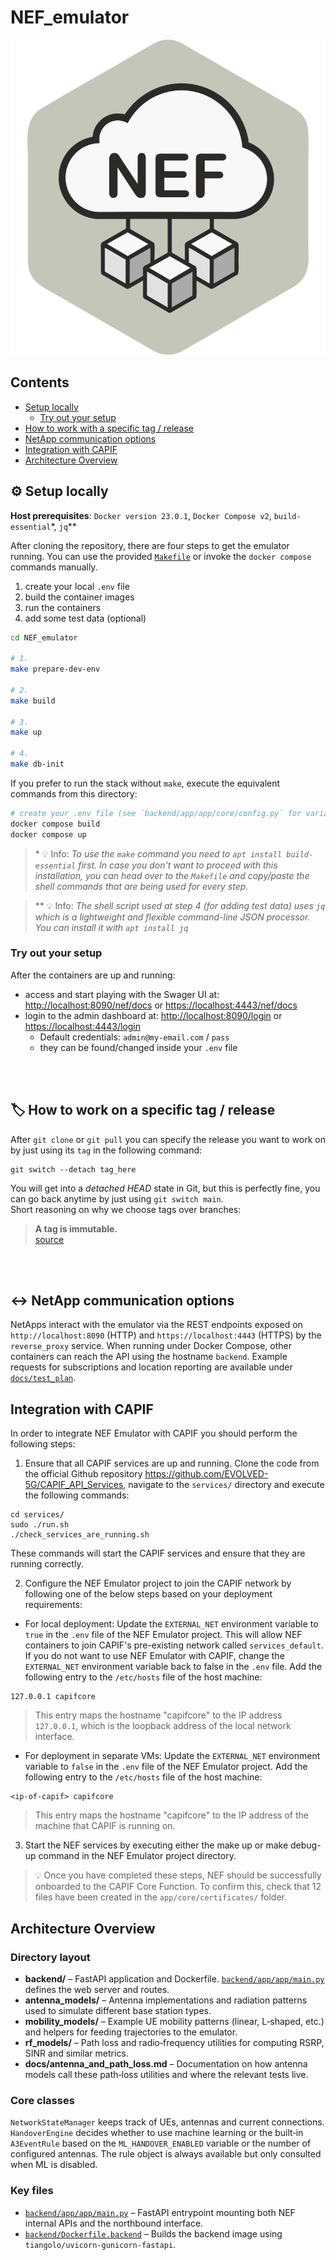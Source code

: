 # NEF_emulator


<p align="center">
  <img src="./backend/app/app/static/NEF_logo_400x400_light.svg" />
</p>

## Contents

- [Setup locally](#-setup-locally)
  - [Try out your setup](#try-out-your-setup)
- [How to work with a specific tag / release](#%EF%B8%8F-how-to-work-on-a-specific-tag--release)
- [NetApp communication options](#%EF%B8%8F-netapp-communication-options)
- [Integration with CAPIF](#integration-with-capif)
- [Architecture Overview](#architecture-overview)

## ⚙ Setup locally

**Host prerequisites**: `Docker version 23.0.1`, `Docker Compose v2`, `build-essential`\*, `jq`\*\*

After cloning the repository, there are four steps to get the emulator running.
You can use the provided [`Makefile`](Makefile) or invoke the `docker compose`
commands manually.

1. create your local `.env` file
2. build the container images
3. run the containers
4. add some test data (optional)

```bash
cd NEF_emulator

# 1.
make prepare-dev-env

# 2.
make build

# 3.
make up

# 4.
make db-init
```

If you prefer to run the stack without `make`, execute the equivalent commands
from this directory:

```bash
# create your .env file (see `backend/app/app/core/config.py` for variables)
docker compose build
docker compose up
```

>\* 💡 Info: *To use the `make` command you need to `apt install build-essential` first. In case you don't want to proceed with this installation, you can head over to the `Makefile` and copy/paste the shell commands that are being used for every step.*

> \*\* 💡 Info: *The shell script used at step 4 (for adding test data) uses `jq` which is a lightweight and flexible command-line JSON processor. You can install it with `apt install jq`*

### Try out your setup

After the containers are up and running:

 - access and start playing with the Swager UI at: [http://localhost:8090/nef/docs](http://localhost:8090/nef/docs) or [https://localhost:4443/nef/docs](http://localhost:4443/nef/docs)
 - login to the admin dashboard at: [http://localhost:8090/login](http://localhost:8090) or [https://localhost:4443/login](http://localhost:4443/login)
     - Default credentials: `admin@my-email.com` / `pass`
     - they can be found/changed inside your `.env` file

<br><br>

## 🏷️ How to work on a specific tag / release

After `git clone` or `git pull` you can specify the release you want to work on by just using its `tag` in the following command:

    git switch --detach tag_here

You will get into a *detached HEAD* state in Git, but this is perfectly fine, you can go back anytime by just using `git switch main`.  
Short reasoning on why we choose tags over branches:

>**A tag is immutable.**  
>[source](https://stackoverflow.com/questions/9810050/why-should-i-use-tags-vs-release-beta-branches-for-versioning/)



<br><br>



## ↔️ NetApp communication options

NetApps interact with the emulator via the REST endpoints exposed on
`http://localhost:8090` (HTTP) and `https://localhost:4443` (HTTPS) by the
`reverse_proxy` service. When running under Docker Compose, other containers can
reach the API using the hostname `backend`. Example requests for subscriptions
and location reporting are available under [`docs/test_plan`](docs/test_plan).

## Integration with CAPIF

In order to integrate NEF Emulator with CAPIF you should perform the following steps:

1. Ensure that all CAPIF services are up and running. Clone the code from the official Github repository https://github.com/EVOLVED-5G/CAPIF_API_Services, navigate to the `services/` directory and execute the following commands:

```
cd services/
sudo ./run.sh
./check_services_are_running.sh
```
These commands will start the CAPIF services and ensure that they are running correctly.

2. Configure the NEF Emulator project to join the CAPIF network by following one of the below steps based on your deployment requirements:

  - For local deployment:
Update the `EXTERNAL_NET` environment variable to `true` in the `.env` file of the NEF Emulator project. This will allow NEF containers to join CAPIF's pre-existing network called `services_default`. If you do not want to use NEF Emulator with CAPIF, change the `EXTERNAL_NET` environment variable back to false in the `.env` file. Add the following entry to the `/etc/hosts` file of the host machine:
```
127.0.0.1 capifcore
```
> This entry maps the hostname "capifcore" to the IP address `127.0.0.1`, which is the loopback address of the local network interface.

  - For deployment in separate VMs:
Update the `EXTERNAL_NET` environment variable to `false` in the `.env` file of the NEF Emulator project. Add the following entry to the `/etc/hosts` file of the host machine:
```
<ip-of-capif> capifcore
```
> This entry maps the hostname "capifcore" to the IP address of the machine that CAPIF is running on.

3. Start the NEF services by executing either the make up or make debug-up command in the NEF Emulator project directory.

> 💡 Once you have completed these steps, NEF should be successfully onboarded to the CAPIF Core Function. To confirm this, check that 12 files have been created in the `app/core/certificates/` folder.

## Architecture Overview

### Directory layout

- **backend/** – FastAPI application and Dockerfile. [`backend/app/app/main.py`](backend/app/app/main.py) defines the web server and routes.
- **antenna_models/** – Antenna implementations and radiation patterns used to simulate different base station types.
- **mobility_models/** – Example UE mobility patterns (linear, L‑shaped, etc.) and helpers for feeding trajectories to the emulator.
- **rf_models/** – Path loss and radio‑frequency utilities for computing RSRP, SINR and similar metrics.
- **docs/antenna_and_path_loss.md** – Documentation on how antenna models call these path‑loss utilities and where the relevant tests live.

### Core classes

`NetworkStateManager` keeps track of UEs, antennas and current connections. `HandoverEngine` decides whether to use machine learning or the built‑in `A3EventRule` based on the `ML_HANDOVER_ENABLED` variable or the number of configured antennas. The rule object is always available but only consulted when ML is disabled.

### Key files

- [`backend/app/app/main.py`](backend/app/app/main.py) – FastAPI entrypoint mounting both NEF internal APIs and the northbound interface.
- [`backend/Dockerfile.backend`](backend/Dockerfile.backend) – Builds the backend image using `tiangolo/uvicorn-gunicorn-fastapi`.


